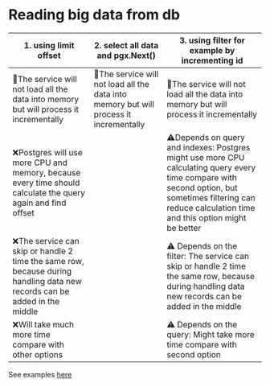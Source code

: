 # Reading big data from db

| 1. using limit offset                                                                                                    | 2. select all data and pgx.Next()                                                      | 3. using filter for example by incrementing id                                                                                                                                                           |
|--------------------------------------------------------------------------------------------------------------------------|----------------------------------------------------------------------------------------|----------------------------------------------------------------------------------------------------------------------------------------------------------------------------------------------------------|
| 🌟The service will not load all the data into memory but will process it incrementally                                   | 🌟The service will not load all the data into memory but will process it incrementally | 🌟The service will not load all the data into memory but will process it incrementally                                                                                                                   |
| ❌Postgres will use more CPU and memory, because every time should calculate the query again and find offset              |                                                                                        | ⚠️Depends on query and indexes: Postgres might use more CPU calculating query every time compare with second option, but sometimes filtering can reduce calculation time and this option might be better |
| ❌The service can skip or handle 2 time the same row, because during handling data new records can be added in the middle |                                                                                        | ⚠️ Depends on the filter: The service can skip or handle 2 time the same row, because during handling data new records can be added in the middle                                                        |
| ❌Will take much more time compare with other options                                                                     |                                                                                        | ⚠️ Depends on the query: Might take more time compare with second option                                                                                                                                 |


See examples [here](https://github.com/SmotrovaLilit/go-samples/tree/main/readingbigdatafromdb)